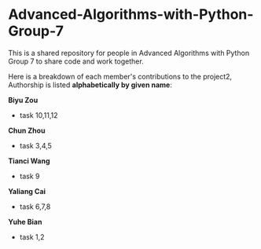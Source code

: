 # Advanced-Algorithms-with-Python-Group-7

This is a shared repository for people in Advanced Algorithms with Python Group 7 to share code and work together.

Here is a breakdown of each member's contributions to the project2, Authorship is listed **alphabetically by given name**:

**Biyu Zou**

* task 10,11,12

**Chun Zhou**

* task 3,4,5

**Tianci Wang**

* task 9

**Yaliang Cai**

* task 6,7,8

**Yuhe Bian**

* task 1,2
